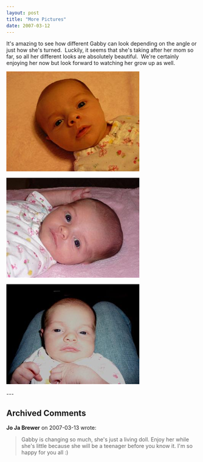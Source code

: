 ```yaml
---
layout: post
title: "More Pictures"
date: 2007-03-12
---
```


<p>It's amazing to see how different Gabby can look depending on the angle or just how she's turned.  Luckily, it seems that she's taking after her mom so far, so all her different looks are absolutely beautiful.  We're certainly enjoying her now but look forward to watching her grow up as well.</p>
<p><img alt="" height="263" src="/assets/images/2007-03-12-P1000347(Custom).JPG" width="350"/></p>
<p><img alt="" height="263" src="/assets/images/2007-03-12-P1000366(Custom).jpg" width="350"/></p>
<p><img alt="" height="263" src="/assets/images/2007-03-12-P1000340B(Custom).jpg" width="350"/></p>
---

## Archived Comments

**Jo Ja Brewer** on 2007-03-13 wrote:

> Gabby is changing so much, she's just a living doll. Enjoy her while she's little because she will be a teenager before you know it. I'm so happy for you all :)<br>

